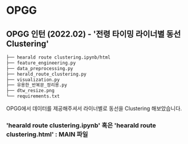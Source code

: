 # OPGG

## OPGG 인턴 (2022.02) - '전령 타이밍 라이너별 동선 Clustering'

```bash
├── hearald route clustering.ipynb/html
├── feature_engineering.py
├── data_preprocessing.py
├── herald_route_clustering.py
├── visualization.py
├── 유용한_반복문_정리용.py
├── dtw_resize.png
└── requirements.txt
``` 

OPGG에서 데이터를 제공해주셔서 라이너별로 동선을 Clustering 해보았습니다.

### 'hearald route clustering.ipynb' 혹은 'hearald route clustering.html' : MAIN 파일


